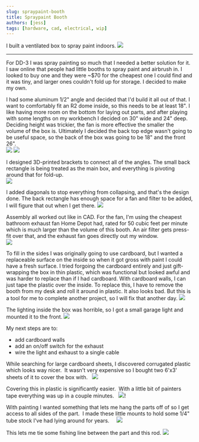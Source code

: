 ```yaml
---
slug: spraypaint-booth
title: Spraypaint Booth
authors: [jess]
tags: [hardware, cad, electrical, wip]
---
```


I built a ventilated box to spray paint indoors.
![](banner.png)

<!--truncate-->
---

For DD-3 I was spray painting so much that I needed a better solution for it.  I saw online that people had little booths to spray paint and airbrush in.  I looked to buy one and they were ~$70 for the cheapest one I could find and it was tiny, and larger ones couldn't fold up for storage.  I decided to make my own.  

I had some aluminum 1/2" angle and decided that I'd build it all out of that.  I want to comfortably fit an R2 dome inside, so this needs to be at least 18".  I like having more room on the bottom for laying out parts, and after playing with some lengths on my workbench I decided on 30" wide and 24" deep.  Deciding height was trickier, the fan is more effective the smaller the volume of the box is.  Ultimately I decided the back top edge wasn't going to be useful space, so the back of the box was going to be 18" and the front 26".  
![](side24.png)
![](side18.png)

I designed 3D-printed brackets to connect all of the angles.  The small back rectangle is being treated as the main box, and everything is pivoting around that for fold-up.  
![](no-support.png)

I added diagonals to stop everything from collapsing, and that's the design done.  The back rectangle has enough space for a fan and filter to be added, I will figure that out when I get there. 
![](banner.png)

Assembly all worked out like in CAD.  For the fan, I'm using the cheapest bathroom exhaust fan Home Depot had, rated for 50 cubic feet per minute which is much larger than the volume of this booth. An air filter gets press-fit over that, and the exhaust fan goes directly out my window.   
![](first_assemble.jpg)

To fill in the sides I was originally going to use cardboard, but I wanted a replaceable surface on the inside so when it got gross with paint I could have a fresh surface.  I tried forgoing the cardboard entirely and just gift-wrapping the box in thin plastic, which was functional but looked awful and was harder to replace than if I had cardboard.  With cardboard walls, I can just tape the plastic over the inside.  To replace this, I have to remove the booth from my desk and roll it around in plastic.  It also looks bad.  But this is a tool for me to complete another project, so I will fix that another day.
![](gift_wrapped.jpg)

The lighting inside the box was horrible, so I got a small garage light and mounted it to the front. 
![](garage_light.jpg)

My next steps are to:
- add cardboard walls
- add an on/off switch for the exhaust
- wire the light and exhaust to a single cable

While searching for large cardboard sheets, I discovered corrugated plastic which looks way nicer.  It wasn't very expensive so I bought two 6'x3' sheets of it to cover the box with.  
![](corrugated_plastic.jpg)

Covering this in plastic is significantly easier.  With a little bit of painters tape everything was up in a couple minutes.  
![](plastic_film.jpg)!

With painting I wanted something that lets me hang the parts off of so I get access to all sides of the part.  I made these little mounts to hold some 1/4" tube stock I've had lying around for years.    
![](rod_mount.jpg)

This lets me tie some fishing line between the part and this rod.
![](floating_part.jpg)